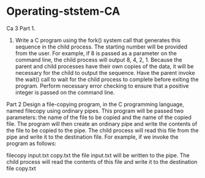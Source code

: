 # Operating-ststem-CA
Ca 3
Part 1.
1. Write a C program using the fork() system call that generates this sequence in the child process. 
The starting number will be provided from the user. For example, if 8 is passed as a parameter on the command line, 
the child process will output 8, 4, 2, 1. Because the parent and child processes have their own copies of the data, 
it will be necessary for the child to output the sequence. Have the parent invoke the wait() call to wait for the
child process to complete before exiting the program. Perform necessary error checking to ensure that a positive integer is
passed on the command line. 

Part 2
Design a file-copying program, in the C programming language, named filecopy using ordinary pipes. This program will be passed two parameters: the name of the file to be copied and the name of the copied file. The program will then create an ordinary pipe and write the contents of the file to be copied to the pipe. The child process will read this file from the pipe and write it to the destination file. For example, if we invoke the program as follows:

filecopy input.txt copy.txt
the file input.txt will be written to the pipe. The child process will read the contents of this file and write it to the destination file copy.txt
